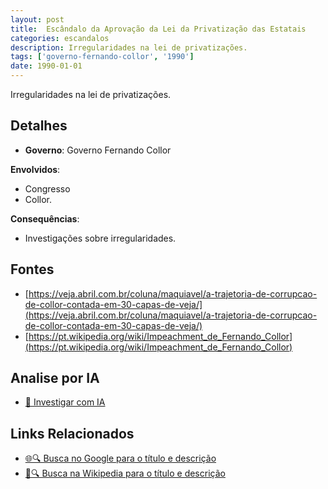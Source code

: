 ```yaml
---
layout: post
title:  Escândalo da Aprovação da Lei da Privatização das Estatais
categories: escandalos
description: Irregularidades na lei de privatizações.
tags: ['governo-fernando-collor', '1990']
date: 1990-01-01
---
```


Irregularidades na lei de privatizações.

## Detalhes
- **Governo**: Governo Fernando Collor

**Envolvidos**:
- Congresso
- Collor.


**Consequências**:
- Investigações sobre irregularidades.


## Fontes
- [https://veja.abril.com.br/coluna/maquiavel/a-trajetoria-de-corrupcao-de-collor-contada-em-30-capas-de-veja/](https://veja.abril.com.br/coluna/maquiavel/a-trajetoria-de-corrupcao-de-collor-contada-em-30-capas-de-veja/)
- [https://pt.wikipedia.org/wiki/Impeachment_de_Fernando_Collor](https://pt.wikipedia.org/wiki/Impeachment_de_Fernando_Collor)


## Analise por IA
- [🤖 Investigar com IA](https://www.perplexity.ai/search?q=Esc%C3%A2ndalo%20da%20Aprova%C3%A7%C3%A3o%20da%20Lei%20da%20Privatiza%C3%A7%C3%A3o%20das%20Estatais%20Irregularidades%20na%20lei%20de%20privatiza%C3%A7%C3%B5es.%20Governo%20Fernando%20Collor)

## Links Relacionados
- [🌐🔍 Busca no Google para o título e descrição](https://www.google.com/search?q=Esc%C3%A2ndalo%20da%20Aprova%C3%A7%C3%A3o%20da%20Lei%20da%20Privatiza%C3%A7%C3%A3o%20das%20Estatais%20Irregularidades%20na%20lei%20de%20privatiza%C3%A7%C3%B5es.%20Governo%20Fernando%20Collor)
- [📖🔍 Busca na Wikipedia para o título e descrição](https://pt.wikipedia.org/w/index.php?search=Esc%C3%A2ndalo%20da%20Aprova%C3%A7%C3%A3o%20da%20Lei%20da%20Privatiza%C3%A7%C3%A3o%20das%20Estatais%20Irregularidades%20na%20lei%20de%20privatiza%C3%A7%C3%B5es.%20Governo%20Fernando%20Collor)

